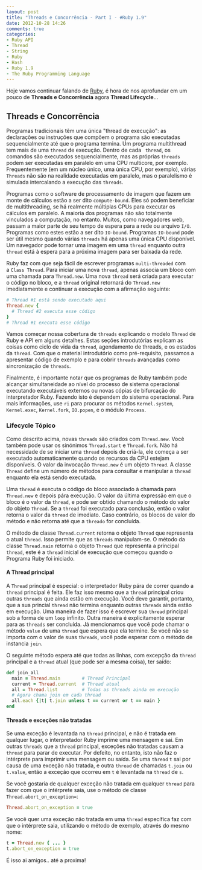 ```yaml
---
layout: post
title: "Threads e Concorrência - Part I - #Ruby 1.9"
date: 2012-10-28 14:26
comments: true
categories: 
- Ruby API
- Thread
- String
- Ruby
- Hash
- Ruby 1.9
- The Ruby Programming Language
---
```


Hoje vamos continuar falando de [Ruby](http://www.ruby-doc.org/core-1.9.3/), é hora de nos aprofundar em um pouco de **Threads e Concorrência** agora **Thread Lifecycle**...

## Threads e Concorrência

Programas tradicionais têm uma única "thread de execução": as declarações ou instruções que compõem o programa são executadas
sequencialmente até que o programa termina. Um programa multithread tem mais de uma `thread` de execução. Dentro de cada `
thread`, os comandos são executados sequencialmente, mas as próprias `threads` podem ser executadas em paralelo em uma 
CPU multicore, por exemplo. Frequentemente (em um núcleo único, uma única CPU, por exemplo), várias `Threads` não são na
realidade executadas em paralelo, mas o paralelismo é simulada intercalando a execução das `threads`.

Programas como o software de processamento de imagem que fazem um monte de cálculos estão a ser dito `compute-bound`. Eles só
podem beneficiar de multithreading, se há realmente múltiplas CPUs para executar os cálculos em paralelo. A maioria dos 
programas não são totalmente vinculados a computação, no entanto. Muitos, como navegadores web, passam a maior parte de seu
tempo de espera para a rede ou arquivo `I/O`. Programas como estes estão a ser dito `IO-bound`. Programas `IO-bound` pode ser
útil mesmo quando várias `threads` há apenas uma única CPU disponível. Um navegador pode tornar uma imagem em uma `thread`
enquanto outra `thread` está à espera para a próxima imagem para ser baixada da rede.

Ruby faz com que seja fácil de escrever programas `multi-threaded` com a `Class Thread`. Para iniciar uma nova `thread`, 
apenas associa um bloco com uma chamada para `Thread.new`. Uma nova `thread` será criada para executar o código no bloco, e a
`thread` original retornará do `Thread.new` imediatamente e continuar a execução com a afirmação seguinte:

```ruby Iniciando um thread
# Thread #1 está sendo executado aqui
Thread.new {
  # Thread #2 executa esse código
}
# Thread #1 executa esse código
```

Vamos começar nossa cobertura de `threads` explicando o modelo `Thread` de Ruby e API em alguns detalhes. Estas seções
introdutórias explicam as coisas como ciclo de vida da `thread`, agendamento de threads, e os estados da `thread`. Com que o 
material introdutório como pré-requisito, passamos a apresentar código de exemplo e para cobrir `threads` avançadas como 
sincronização de `threads`.

Finalmente, é importante notar que os programas de Ruby também pode alcançar simultaneidade ao nível do processo de sistema
operacional executando executáveis externos ​​ou novas cópias de bifurcação do interpretador Ruby. Fazendo isto é dependem do 
sistema operacional. Para mais informações, use `ri` para procurar os métodos `Kernel.system`, `Kernel.exec`, `Kernel.fork`, 
`IO.popen`, e o módulo `Process`.
<!--more-->

### Lifecycle Tópico

Como descrito acima, novas `threads` são criados com `Thread.new`. Você também pode usar os sinónimos `Thread.start` e 
`Thread.fork`. Não há necessidade de se iniciar uma `thread` depois de criá-la, ele começa a ser executado automaticamente 
quando os recursos da CPU estejam disponíveis. O valor da invocação `Thread.new` é um objeto `Thread`. A classe `Thread` 
define um número de métodos para consultar e manipular a `thread` enquanto ela está sendo executada.

Uma `thread` é executa o código do bloco associado à chamada para `Thread.new` e depois pára execução. O valor da última
expressão em que o bloco é o valor da `thread`, e pode ser obtido chamando o método do valor do objeto `Thread`. Se a `thread`
foi executado para conclusão, então o valor retorna o valor da `thread` de imediato. Caso contrário, os blocos de valor do
método e não retorna até que a `threado` for concluída.

O método de classe `Thread.current` retorna o objeto `Thread` que representa o atual `thread`. Isso permite que as `threads` 
manipulam-se. O método da classe `Thread.main` retorna o objeto `Thread` que representa a principal `thread`, este é a 
`thread` inicial de execução que começou quando o Programa Ruby foi iniciado.

#### A Thread principal

A `Thread` principal é especial: o interpretador Ruby pára de correr quando a `thread` principal é feita. Ele faz isso mesmo
que a `thread` principal criou outras `threads` que ainda estão em execução. Você deve garantir, portanto, que a sua princial 
`thread` não termina enquanto outras `threads` ainda estão em execução. Uma maneira de fazer isso é escrever sua `thread`
principal sob a forma de um `loop` infinito. Outra maneira é explicitamente esperar para as `threads` ser concluída. Já 
mencionamos que você pode chamar o método `value` de uma `thread` que espera que ela termine. Se você não se importa com o
valor de suas `threads`, você pode esperar com o método de instancia `join`.

O seguinte método espera até que todas as linhas, com excepção da `thread` principal e a `thread` atual (que pode ser a mesma
coisa), ter saído:

``` ruby Thread Principal
def join_all
  main = Thread.main        # Thread Principal
  current = Thread.current  # Thread atual
  all = Thread.list         # Todas as threads ainda em execução
  # Agora chama join em cada thread
  all.each {|t| t.join unless t == current or t == main }
end
```

#### Threads e exceções não tratadas

Se uma exceção é levantada na `thread` principal, e não é tratada em qualquer lugar, o interpretador Ruby imprime uma 
mensagem e sai. Em outras `threads` que a `thread` principal, exceções não tratadas causam a `thread` para parar de executar.
Por defeito, no entanto, isto não faz o intérprete para imprimir uma mensagem ou saída. Se uma `thread` `t` sai por causa de
uma exceção não tratada, e outra `thread` de chamadas `t.join` ou `t.value`, então a exceção que ocorreu em `t` é levantada
na `thread` de `s`.

Se você gostaria de qualquer exceção não tratada em qualquer `thread` para fazer com que o intérprete saia, use o método de
classe ` Thread.abort_on_exception=`:

```ruby Thread
Thread.abort_on_exception = true
```

Se você quer uma exceção não tratada em uma `thread` específica faz com que o intérprete saia, utilizando o método de
exemplo, através do mesmo nome:

```ruby Thread abort
t = Thread.new { ... }
t.abort_on_exception = true
```

É isso ai amigos.. até a proxima!